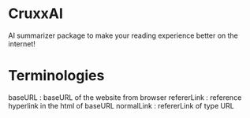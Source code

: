 # CruxxAI
AI summarizer package to make your reading experience better on the internet!


# Terminologies
baseURL : baseURL of the website from browser
refererLink : reference hyperlink in the html of baseURL
normalLink : refererLink of type URL